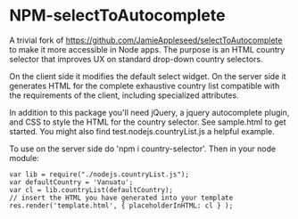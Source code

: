 # NPM-selectToAutocomplete

A trivial fork of https://github.com/JamieAppleseed/selectToAutocomplete to make it more accessible in Node apps. The purpose is an HTML country selector that improves UX on standard drop-down country selectors.

On the client side it modifies the default select widget. On the server side it generates HTML for the complete exhaustive country list compatible with the requirements of the client, including specialized attributes. 

In addition to this package you'll need jQuery, a jquery autocomplete plugin, and CSS to style the HTML for the country selector. See sample.html to get started. You might also find test.nodejs.countryList.js a helpful example.

To use on the server side do 'npm i country-selector'. Then in your node module:

````
var lib = require("./nodejs.countryList.js");
var defaultCountry = 'Vanuatu';
var cl = lib.countryList(defaultCountry);
// insert the HTML you have generated into your template
res.render('template.html', { placeholderInHTML: cl } ); 
````



